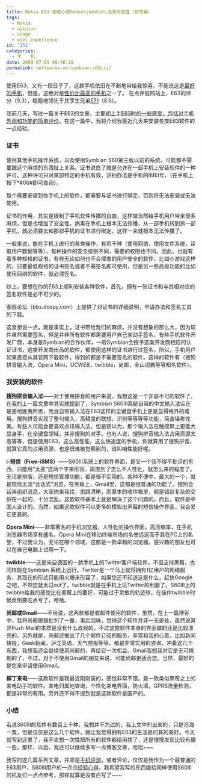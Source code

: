```yaml
---
title: Nokia E63 使用心得&mdash;&mdash;无限可能性（软件篇）
tags:
  - Nokia
  - opinion
  - usage
  - user experience
id: '351'
categories:
  - 手　　机
date: 2009-07-05 00:46:28
permalink: softwares-on-symbian-s60iii/
---
```


使用E63，又有一段日子了，这款手机依旧在不断地带给我惊喜，不能说这是[最好的手机](http://www.testfreaks.cn/cell-phones/)，但是，这绝对是[性价比最高的手机](http://www.testfreaks.cn/cell-phones/nokia-e63/)之一了。 在点评狂网站上，E63的评分（9.3），稳稳地领先于其孪生兄弟[E71](http://www.testfreaks.cn/cell-phones/nokia-e71/)（8.6）。

我前几天，写过一篇关于E63的文章，主要[初上手E63时的一些感受，包括对手机外观和功能的简单评价](http://sexywp.com/impression-on-nokia-e63.htm)。在这一篇中，我将介绍我最近几天来安装各类E63软件的一点经验。
<!-- more -->
### 证书

使用其他手机操作系统，以及使用Symbian S60第三版以前的系统，可能都不需要跟这个麻烦的东西扯上关系。证书说白了就是允许在一部手机上安装软件的一种许可。这种许可只对某部特定的手机有效，识别办法是手机的IMEI号，（在手机上按下*#06#即可查询）。

每个需要安装到你手机上的软件，都需要与证书进行绑定，否则将无法安装或无法使用。

证书的作用，其实是限制了手机软件传播的自由，这样做当然给手机用户带来很多麻烦，但是也增加了安全性，病毒在手机上根本无法传播，从一部手机转到另一部手机，就必须要去和那部手机的证书进行绑定，这样一来就根本无法传播了。

一般来说，能在手机上进行的各类操作，有若干种（使用网络，使用文件系统，读取用户数据等等），每种操作的安全级别不同，需要的权限也不同。因此，也就有着多种规格的证书，有些无论如何也不会侵害的用户安全的软件，比如小游戏这样的，只要最低规格的证书签名或者不需签名即可使用，但是另一些高级功能的比如使用网络的软件，就必须签名。

综上，要想在你的E63上顺利安装各种软件，首先，拥有一张证书和与其相对应的签名软件是必不可少的。

塞班论坛（bbs.dospy.com）上提供了对证书的详细说明，申请办法和签名工具的下载。

这里想说一点，就是事实上，证书带给我们的麻烦，并没有想象的那么大，因为软件虽然需要签名，但是并非所有软件都需要用户自己来动手签名，有些手机软件开发厂商，本身是Symbian的合作伙伴，一般Symbian会授予这类开发商相应的认证证书，这类开发商出品的软件，都使用这样的证书进行过签名，所以，手机用户如果直接从其官网下载软件，得到的都是不需要签名的软件。这样的软件有（搜狗拼音输入法，Opera Mini，UCWEB，twibble，尚邮，金山词霸等等知名软件）。

### 我安装的软件

**搜狗拼音输入法**——对于使用拼音的用户来说，我想这是一个非装不可的软件了。在我的上一篇文章中其实就提到了，Symbian S60III系统自带的中文输入法实在是差地匪夷所思，而且自带输入法在E63这样的全键盘手机上更是显得格外的难用。搜狗拼音实现了整句输入，高精度的联想，识别等等等等功能，简直堪称完美。有些人可能会更喜欢点讯输入法，但是窃以为，那个输入法在触摸屏上更能大显身手，在全键盘领域，并非搜狗的对手。也有人说，搜狗拼音输入法占用资源太高等等，但是使用E63，这么高性能，这么快速度的手机，你就算用了搜狗拼音，就算它真的占用资源，也是很难被觉察到的，谁叫咱性能好呢。

**i-短信（Free-iSMS）**——S60III系统上的软件界面，是又一个我不得不批评的东西，只能用“太恶”这两个字来形容。简直到了怎么不人性化，就怎么来的程度了。无论是排版，还是短信管理功能，都是很不实用的。各种不便中，最大的一个，就是短信无法“会话式”浏览，在黑莓上，Gmail里，这都是很普通的功能了。按照会话来组织消息，大家你来我往，思路清晰，而原本的收件箱里，都是错综复杂的交织在一起的，十分混乱。这款软件基本上就是解决了这个问题的。而且，软件是中国人设计的。当然，如果这款软件可以更多的模拟出黑莓的短信操作界面，我会爱它更甚的。

**Opera Mini**——非常著名的手机浏览器，人性化的操作界面，高压缩率，在手机浏览器市场享有盛名，Opera Mini在移动终端市场的名誉远远高于其在PC上的名誉，不过我认为，无论在哪个领域，这都是一款卓越的浏览器。感兴趣的朋友也可以在自己电脑上试用一下。

**twibble**——这是来自德国的一款手机上的Twitter客户端软件，不但支持黑莓，也同样能在Symbian 系统上运行。Twitter是一个马上就将拥有1亿用户的网络服务，其现在的形式只能用火爆来形容了，如果您还不知道这是什么，赶快Google之吧，不然您就太过out了。twibble就是在手机上玩Twitter的利器了。S60III上的twibble给我的感觉比在黑莓上的要好，可能过于灵敏的轨迹球，在操作twibble时候反倒要吃点亏了，哈哈。

**尚邮或Gmail**——不用说，这两款都是收邮件使用的软件，虽然，在上一篇博客中，我将尚邮狠狠批判了一番，事后回味，觉得这个软件并非一无是处，虽然说其非Push Mail的本质是没有什么改观的，不过这款软件本身的界面做的还是比较漂亮的。另外就是，尚邮还推出了几个邮件订阅的服务，非常和我的心意，比如新闻快报，Geek新闻，沪江英语，天气预报等等，都是非常实用的咨询，冲着这几个东西，我想我还会继续使用尚邮的，再给它一次机会。Gmail我想我对它是无可挑剔的了，不过，对于不使用Gmail的朋友来说，可能尚邮更适合您。当然，最好的是您来申请使用Gmail。

**柳丁来电**——这款软件是我最近刚刚装的，感觉非常不错。是一款类似黑莓之上的来电助手的软件。来电归属地查询，个性化来电界面，防火墙，GPRS流量检测，都是非常的有用。另外还不得不提到就是这款软件是国产的。

### 小结

若说S60III的软件有数百上千种，我想并不为过的，我上文中列出来的，只是沧海一粟，但是仅仅是这么几个软件，就让我觉得拥有E63的生活是何其的美好。今天就写到这里了，我不太想一次性把所有的软件都给用禁了，还是慢慢发现比较有趣一些，那样，以后，我还可以继续多写一点博客文章，哈哈~~~

我写的这几篇系列文章，并非是[手机评测](http://www.testfreaks.cn/cell-phones/)，或者评论，仅仅是我作为一个最普通的E63用户，S60III用户的一点点[经验心得](http://www.testfreaks.cn/cell-phones/nokia-e63/)，我希望我写的东西能给同样使用S60III的机友们一点点参考，那样就算是没有白写了~~~